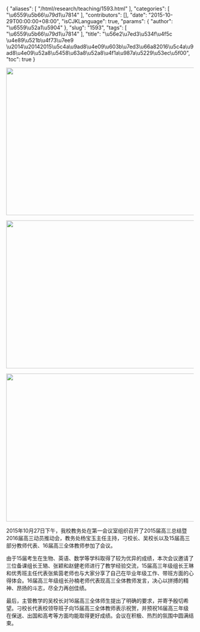{
    "aliases": [
        "/html/research/teaching/1593.html"
    ],
    "categories": [
        "\u6559\u5b66\u79d1\u7814"
    ],
    "contributors": [],
    "date": "2015-10-29T00:00:00+08:00",
    "isCJKLanguage": true,
    "params": {
        "author": "\u6559\u52a1\u5904"
    },
    "slug": "1593",
    "tags": [
        "\u6559\u5b66\u79d1\u7814"
    ],
    "title": "\u56e2\u7ed3\u534f\u4f5c \u4e89\u521b\u4f73\u7ee9 \u2014\u20142015\u5c4a\u9ad8\u4e09\u603b\u7ed3\u66a82016\u5c4a\u9ad8\u4e09\u52a8\u5458\u63a8\u52a8\u4f1a\u987a\u5229\u53ec\u5f00",
    "toc": true
}


<img
    src="https://cdn.tfls.online/mirror/full/cb4a531410910e95a9c206aae5540986e0320d9d.jpg"
    style="display:block;margin-left:auto;margin-right:auto;"
    decoding="async"
    fetchpriority="auto"
    loading="lazy"
    height="396"
    width="600"
/>





<img
    src="https://cdn.tfls.online/mirror/full/a08d8f2515b3b41717dc0b5270338679c0f6964a.jpg"
    style="display:block;margin-left:auto;margin-right:auto;"
    decoding="async"
    fetchpriority="auto"
    loading="lazy"
    height="397"
    width="600"
/>





<img
    src="https://cdn.tfls.online/mirror/full/9a99207d0aff6f32c976fcc4594b709afb1d17bd.jpg"
    style="display:block;margin-left:auto;margin-right:auto;"
    decoding="async"
    fetchpriority="auto"
    loading="lazy"
    height="397"
    width="600"
/>




  





2015年10月27日下午，我校教务处在第一会议室组织召开了2015届高三总结暨2016届高三动员推动会，教务处杨宝玉主任主持，刁校长、吴校长以及15届高三部分教师代表、16届高三全体教师参加了会议。




由于15届考生在生物、英语、数学等学科取得了较为优异的成绩，本次会议邀请了三位备课组长王辂、张颖和赵健老师进行了教学经验交流，15届高三年级组长王琳和优秀班主任代表张紫茵老师也与大家分享了自己在毕业年级工作、带班方面的心得体会。16届高三年级组长孙楠老师代表现高三全体教师发言，决心以拼搏的精神、昂扬的斗志，尽全力再创佳绩。




最后，主管教学的吴校长对16届高三全体师生提出了明确的要求，并寄予殷切希望。刁校长代表校领导班子向15届高三全体教师表示祝贺，并预祝16届高三年级在保送、出国和高考等方面均能取得更好成绩。会议在积极、热烈的氛围中圆满结束。




 




  



